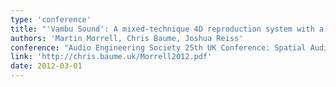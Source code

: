 ```yaml
---
type: 'conference'
title: "'Vambu Sound': A mixed-technique 4D reproduction system with a heightened frontal localisation area"
authors: 'Martin Morrell, Chris Baume, Joshua Reiss'
conference: "Audio Engineering Society 25th UK Conference: Spatial Audio in Today's 3D World"
link: 'http://chris.baume.uk/Morrell2012.pdf'
date: 2012-03-01
---
```

